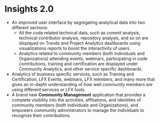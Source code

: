 # Insights 2.0

* An improved user interface by segregating analytical data into two different sections:
  * All the code related technical data, such as commit analysis, technical contributor analysis, repository analysis, and so on are displayed on Trends and Project Analytics dashboards using visualizations reports to boost the interactivity of users.
  * Analytics related to community members (both Individuals and Organizations) attending events, webinars, participating in code contributions, training and certification are displayed under Community Analytics, and other service specific dashboards.
* Analytics of business specific services, such as Training and Certification, LFX Events, webinars, LFX members, and many more that gives an in-depth understanding of how well community members are using different services or LFX tools.
* A brand new **Community Management** application that provides a complete visibility into the activities, affiliations, and identities of community members (both Individuals and Organizations), and empowers community administrators to manage the individuals to recognize their contributions.
